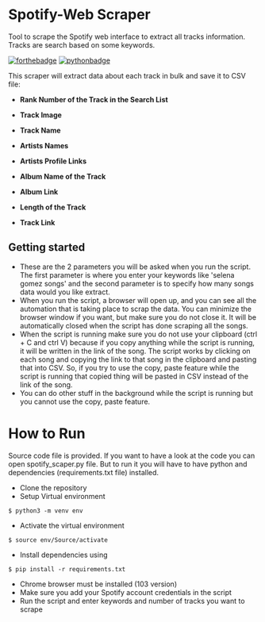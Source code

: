 # Spotify-Web Scraper
Tool to scrape the Spotify web interface to extract all tracks information. Tracks are search based on some keywords.

[![forthebadge](https://forthebadge.com/images/badges/built-with-love.svg)](https://forthebadge.com)
[![pythonbadge](https://forthebadge.com/images/badges/made-with-python.svg)](https://forthebadge.com)

This scraper will extract data about each track in bulk and save it to CSV file: 

- **Rank Number of the Track in the Search List**

- **Track Image**

- **Track Name**

- **Artists Names**

- **Artists Profile Links**

- **Album Name of the Track**

- **Album Link**

- **Length of the Track**

- **Track Link**


## Getting started

- These are the 2 parameters you will be asked when you run the script. The first parameter is where you enter your keywords like 'selena gomez songs' and the second parameter is to specify how many songs data would you like extract.
- When you run the script, a browser will open up, and you can see all the automation that is taking place to scrap the data. You can minimize the browser window if you want, but make sure you do not close it. It will be automatically closed when the script has done scraping all the songs.
- When the script is running make sure you do not use your clipboard (ctrl + C and ctrl V) because if you copy anything while the script is running, it will be written in the link of the song. The script works by clicking on each song and copying the link to that song in the clipboard and pasting that into CSV. So, if you try to use the copy, paste feature while the script is running that copied thing will be pasted in CSV instead of the link of the song.
- You can do other stuff in the background while the script is running but you cannot use the copy, paste feature.


# How to Run 
Source code file is provided. If you want to have a look at the code you can open spotify_scaper.py file. But to run 
it you will have to have python and dependencies (requirements.txt file) installed.

- Clone the repository
- Setup Virtual environment
```
$ python3 -m venv env
```
- Activate the virtual environment
```
$ source env/Source/activate
```
- Install dependencies using
```
$ pip install -r requirements.txt
```
- Chrome browser must be installed (103 version)
- Make sure you add your Spotify account credentials in the script
- Run the script and enter keywords and number of tracks you want to scrape

